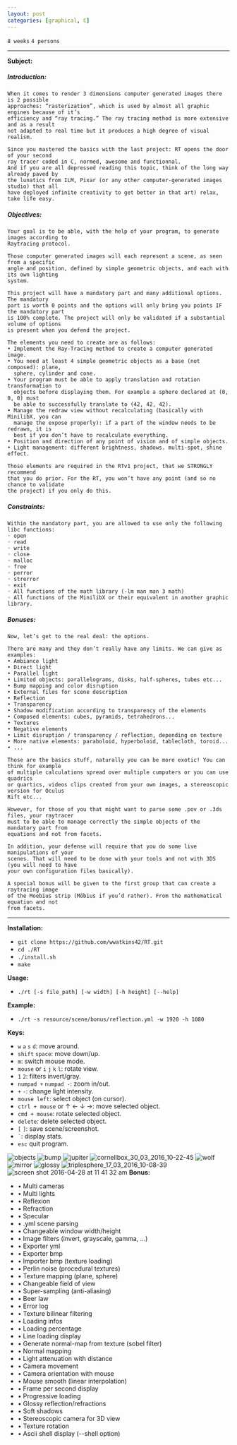 ```yaml
---
layout: post
categories: [graphical, C]
---
```


`8 weeks`
`4 persons`

---
__Subject:__
##### Introduction:
```
When it comes to render 3 dimensions computer generated images there is 2 possible
approaches: “rasterization”, which is used by almost all graphic engines because of it’s
efficiency and “ray tracing.” The ray tracing method is more extensive and as a result
not adapted to real time but it produces a high degree of visual realism.

Since you mastered the basics with the last project: RT opens the door of your second
ray tracer coded in C, normed, awesome and functionnal.
And if you are all depressed reading this topic, think of the long way already paved by
the lunatics from ILM, Pixar (or any other computer-generated images studio) that all
have deployed infinite creativity to get better in that art) relax, take life easy.
```
##### Objectives:
```
Your goal is to be able, with the help of your program, to generate images according to
Raytracing protocol.

Those computer generated images will each represent a scene, as seen from a specific
angle and position, defined by simple geometric objects, and each with its own lighting
system.

This project will have a mandatory part and many additional options. The mandatory
part is worth 0 points and the options will only bring you points IF the mandatory part
is 100% complete. The project will only be validated if a substantial volume of options
is present when you defend the project.

The elements you need to create are as follows:
• Implement the Ray-Tracing method to create a computer generated image.
• You need at least 4 simple geometric objects as a base (not composed): plane,
  sphere, cylinder and cone.
• Your program must be able to apply translation and rotation transformation to
  objects before displaying them. For example a sphere declared at (0, 0, 0) must
  be able to successfully translate to (42, 42, 42).
• Manage the redraw view without recalculating (basically with MinilibX, you can
  manage the expose properly): if a part of the window needs to be redrawn, it is
  best if you don’t have to recalculate everything.
• Position and direction of any point of vision and of simple objects.
• Light management: different brightness, shadows. multi-spot, shine effect.

Those elements are required in the RTv1 project, that we STRONGLY recommend
that you do prior. For the RT, you won’t have any point (and so no chance to validate
the project) if you only do this.
```
##### Constraints:
```
Within the mandatory part, you are allowed to use only the following libc functions:
◦ open
◦ read
◦ write
◦ close
◦ malloc
◦ free
◦ perror
◦ strerror
◦ exit
◦ All functions of the math library (-lm man man 3 math)
◦ All functions of the MinilibX or their equivalent in another graphic library.
```
##### Bonuses:
```
Now, let’s get to the real deal: the options.

There are many and they don’t really have any limits. We can give as examples:
• Ambiance light
• Direct light
• Parallel light
• Limited objects: parallelograms, disks, half-spheres, tubes etc...
• Bump mapping and color disruption
• External files for scene description
• Reflection
• Transparency
• Shadow modification according to transparency of the elements
• Composed elements: cubes, pyramids, tetrahedrons...
• Textures
• Negative elements
• Limit disruption / transparency / reflection, depending on texture
• More native elements: paraboloid, hyperboloid, tablecloth, toroid...
• ...

Those are the basics stuff, naturally you can be more exotic! You can think for example
of multiple calculations spread over multiple cumputers or you can use quadrics
or quartics, videos clips created from your own images, a stereoscopic version for Oculus
Rift etc...

However, for those of you that might want to parse some .pov or .3ds files, your raytracer
must to be able to manage correctly the simple objects of the mandatory part from
equations and not from facets.

In addition, your defense will require that you do some live manipulations of your
scenes. That will need to be done with your tools and not with 3DS (you will need to have
your own configuration files basically).

A special bonus will be given to the first group that can create a raytracing image
of the Moebius strip (Möbius if you’d rather). From the mathematical equation and not
from facets.
```
---
__Installation:__

* `git clone https://github.com/wwatkins42/RT.git`
* `cd ./RT`
* `./install.sh`
* `make`

**Usage:**
* `./rt [-s file_path] [-w width] [-h height] [--help]`

**Example:**
* `./rt -s resource/scene/bonus/reflection.yml -w 1920 -h 1080`

**Keys:**
* `w` `a` `s` `d`: move around.
* `shift` `space`: move down/up.
* `m`: switch mouse mode.
* `mouse` or  `i` `j` `k` `l`: rotate view.
* `1` `2`: filters invert/gray.
* `numpad +` `numpad -`: zoom in/out.
* `+` `-`: change light intensity.
* `mouse left`: select object (on cursor).
* `ctrl + mouse` or &#8593; &#8592; &#8595; &#8594;: move selected object.
* `cmd + mouse`: rotate selected object.
* `delete`: delete selected object.
* `[` `]`: save scene/screenshot.
* `` ` ``: display stats.
* `esc` quit program.

![objects](https://cloud.githubusercontent.com/assets/16082039/15098030/c97af69c-1530-11e6-9d6f-1b840b07828a.png)
![bump](https://cdn.rawgit.com/wwatkins42/RT/master/resource/images/triplesphere_06_03_2017_10-11-12_06_03_2017_11-50-23.bmp)
![jupiter](https://cloud.githubusercontent.com/assets/16082039/15098031/cc4db0da-1530-11e6-8ddc-bca5896da6c2.png)
![cornellbox_30_03_2016_10-22-45](https://cloud.githubusercontent.com/assets/16082039/14136368/d1102126-f662-11e5-901d-69fbb50cdba8.png)
![wolf](https://cloud.githubusercontent.com/assets/16082039/14987222/633f6cee-114f-11e6-992f-93b768990583.png)
![mirror](https://cloud.githubusercontent.com/assets/16082039/14987224/65d5249e-114f-11e6-8d31-6fe1935c9fbe.png)
![glossy](https://cloud.githubusercontent.com/assets/16082039/14081611/d9028cdc-f50b-11e5-9df1-8a36d23051e8.png)
![triplesphere_17_03_2016_10-08-39](https://cloud.githubusercontent.com/assets/16072194/13849567/0298bb6a-ec57-11e5-95d9-4c392deb8df5.jpg)
![screen shot 2016-04-28 at 11 41 32 am](https://cloud.githubusercontent.com/assets/16082039/14881965/b00bb2c0-0d36-11e6-94da-3c9ab804f484.png)
__Bonus:__
- • Multi cameras
- • Multi lights
- • Reflexion
- • Refraction
- • Specular
- • .yml scene parsing
- • Changeable window width/height
- • Image filters (invert, grayscale, gamma, ...)
- • Exporter yml
- • Exporter bmp
- • Importer bmp (texture loading)
- • Perlin noise (procedural textures)
- • Texture mapping (plane, sphere)
- • Changeable field of view
- • Super-sampling (anti-aliasing)
- • Beer law
- • Error log
- • Texture bilinear filtering
- • Loading infos
- • Loading percentage
- • Line loading display
- • Generate normal-map from texture (sobel filter)
- • Normal mapping
- • Light attenuation with distance
- • Camera movement
- • Camera orientation with mouse
- • Mouse smooth (linear interpolation)
- • Frame per second display
- • Progressive loading
- • Glossy reflection/refractions
- • Soft shadows
- • Stereoscopic camera for 3D view
- • Texture rotation
- • Ascii shell display (--shell option)
